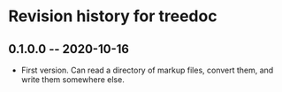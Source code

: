 # Revision history for treedoc

## 0.1.0.0 -- 2020-10-16

* First version. Can read a directory of markup files, convert them, and write
  them somewhere else.
